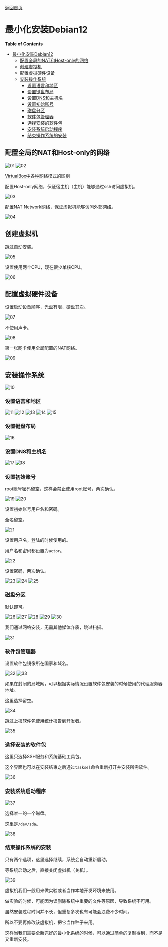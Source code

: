 [返回首页](../../README.md)

# 最小化安装Debian12

<!-- markdown-toc start - Don't edit this section. Run M-x markdown-toc-refresh-toc -->
**Table of Contents**

- [最小化安装Debian12](#最小化安装debian12)
    - [配置全局的NAT和Host-only的网络](#配置全局的nat和host-only的网络)
    - [创建虚拟机](#创建虚拟机)
    - [配置虚拟硬件设备](#配置虚拟硬件设备)
    - [安装操作系统](#安装操作系统)
        - [设置语言和地区](#设置语言和地区)
        - [设置键盘布局](#设置键盘布局)
        - [设置DNS和主机名](#设置dns和主机名)
        - [设置初始账号](#设置初始账号)
        - [磁盘分区](#磁盘分区)
        - [软件包管理器](#软件包管理器)
        - [选择安装的软件包](#选择安装的软件包)
        - [安装系统启动程序](#安装系统启动程序)
        - [结束操作系统的安装](#结束操作系统的安装)

<!-- markdown-toc end -->

## 配置全局的NAT和Host-only的网络

![01](images/01.png "01")
![02](images/02.png "02")

[VirtualBox中各种网络模式的区别](https://www.virtualbox.org/manual/UserManual.html#networkingmodes)

配置Host-only网络，保证宿主机（主机）能够通过ssh访问虚拟机。

![03](images/03.png "03")

配置NAT Network网络，保证虚拟机能够访问外部网络。

![04](images/04.png "04")

## 创建虚拟机

跳过自动安装。

![05](images/05.png "05")

设置使用两个CPU，现在很少单核CPU。

![06](images/06.png "06")

## 配置虚拟硬件设备

设置启动设备顺序，光盘有限，硬盘其次。

![07](images/07.png "07")

不使用声卡。

![08](images/08.png "08")

第一张网卡使用全局配置的NAT网络。

![09](images/09.png "09")

## 安装操作系统

![10](images/10.png "10")

### 设置语言和地区

![11](images/11.png "11")
![12](images/12.png "12")
![13](images/13.png "13")
![14](images/14.png "14")
![15](images/15.png "15")

### 设置键盘布局

![16](images/16.png "16")

### 设置DNS和主机名

![17](images/17.png "17")
![18](images/18.png "18")

### 设置初始账号

root账号密码留空，这样会禁止使用root账号，两次确认。

![19](images/19.png "19")
![20](images/20.png "20")

设置初始账号用户名和密码。

全名留空。

![21](images/21.png "21")

设置用户名，登陆的时候使用的。

用户名和密码都设置为`actor`。

![22](images/22.png "22")

设置密码，两次确认。

![23](images/23.png "23")
![24](images/24.png "24")
![25](images/25.png "25")

### 磁盘分区

默认即可。

![26](images/26.png "26")
![27](images/27.png "27")
![28](images/28.png "28")
![29](images/29.png "29")
![30](images/30.png "30")

我们通过网络安装，无需其他媒体介质，跳过扫描。

![31](images/31.png "31")

### 软件包管理器

设置软件包镜像所在国家和域名。

![32](images/32.png "32")
![33](images/33.png "33")

如果在封闭的局域网，可以根据实际情况设置软件包安装的时候使用的代理服务器地址。

这里选择留空。

![34](images/34.png "34")

跳过上报软件包使用统计报告到开发者。

![35](images/35.png "35")

### 选择安装的软件包

这里只选择SSH服务和系统基础工具包。

这个界面也可以在安装结束之后通过`tasksel`命令重新打开并安装所需软件。

![36](images/36.png "36")

### 安装系统启动程序

![37](images/37.png "37")

选择唯一的一个磁盘。

这里是`/dev/sda`。

![38](images/38.png "38")

### 结束操作系统的安装

只有两个选项，这里选择继续，系统会自动重新启动。

等系统启动之后，直接关闭虚拟机（关机）。

![39](images/39.png "39")

虚拟机我们一般用来做实验或者当作本地开发环境来使用。

做实验的时候，可能因为误删除系统中重要的文件等原因，导致系统不可用。

虽然安装过程时间并不长，但重复多次也有可能会浪费不少时间。

所以不要再修改该虚拟机，把它当作种子来用。

这样当我们需要全新完好的最小化系统的时候，可以通过简单的复制得到，而不是又重新安装。
